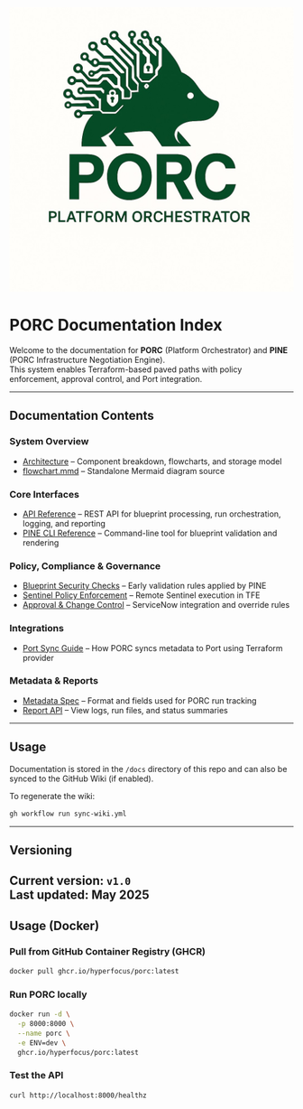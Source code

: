 ![PORC Logo](logo.png)

# PORC Documentation Index

Welcome to the documentation for **PORC** (Platform Orchestrator) and **PINE** (PORC Infrastructure Negotiation Engine).  
This system enables Terraform-based paved paths with policy enforcement, approval control, and Port integration.

---

## Documentation Contents

### System Overview
- [Architecture](Architecture.md) – Component breakdown, flowcharts, and storage model
- [flowchart.mmd](flowchart.mmd) – Standalone Mermaid diagram source

### Core Interfaces
- [API Reference](API.md) – REST API for blueprint processing, run orchestration, logging, and reporting
- [PINE CLI Reference](PINE-CLI.md) – Command-line tool for blueprint validation and rendering

### Policy, Compliance & Governance
- [Blueprint Security Checks](Blueprint-Security.md) – Early validation rules applied by PINE
- [Sentinel Policy Enforcement](Sentinel-Policies.md) – Remote Sentinel execution in TFE
- [Approval & Change Control](Approvals.md) – ServiceNow integration and override rules

### Integrations
- [Port Sync Guide](Port-Sync.md) – How PORC syncs metadata to Port using Terraform provider

### Metadata & Reports
- [Metadata Spec](Metadata.md) – Format and fields used for PORC run tracking
- [Report API](API.md#reporting) – View logs, run files, and status summaries

---

## Usage

Documentation is stored in the `/docs` directory of this repo and can also be synced to the GitHub Wiki (if enabled).

To regenerate the wiki:
```bash
gh workflow run sync-wiki.yml
```

---

## Versioning

Current version: `v1.0`  
Last updated: May 2025
---

## Usage (Docker)

### Pull from GitHub Container Registry (GHCR)
```bash
docker pull ghcr.io/hyperfocus/porc:latest
```

### Run PORC locally
```bash
docker run -d \
  -p 8000:8000 \
  --name porc \
  -e ENV=dev \
  ghcr.io/hyperfocus/porc:latest
```

### Test the API
```bash
curl http://localhost:8000/healthz
```

